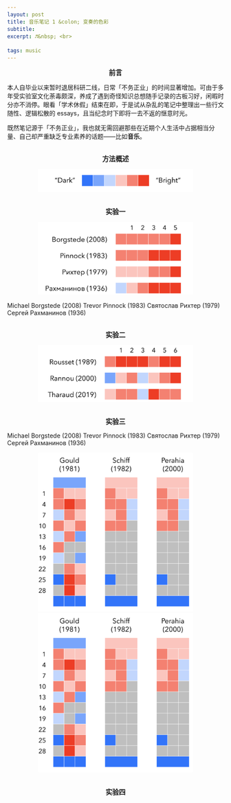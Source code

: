 ```yaml
---
layout: post
title: 音乐笔记 1 &colon; 变奏的色彩
subtitle: 
excerpt: ♬&nbsp; <br>

tags: music
---
```




<center> <span style="font-size:1.1em"><b> 前言 </b></span> </center>
<p style="margin-bottom:0.75em"> </p>

本人自毕业以来暂时退居科研二线，日常「不务正业」的时间显著增加。可由于多年受实验室文化荼毒颇深，养成了遇到奇怪知识总想随手记录的古板习好，闲暇时分亦不消停。眼看「学术休假」结束在即，于是试从杂乱的笔记中整理出一些行文随性、逻辑松散的 essays，且当纪念时下即将一去不返的惬意时光。

既然笔记源于「不务正业」，我也就无需回避那些在近期个人生活中占据相当分量、自己却严重缺乏专业素养的话题——比如**音乐**。

<br>


<center> <span style="font-size:1.1em"><b> 方法概述 </b></span> </center>
<p style="margin-bottom:0.75em"> </p>

<p style="text-align:center">
<img src="/assets/img/music-notes/variation-color/color-bar.png" width="360"></p>

<br>



<center> <span style="font-size:1.1em"><b> 实验一 </b></span> </center>
<p style="margin-bottom:0.75em"> </p>

<p style="text-align:center">
<img src="/assets/img/music-notes/variation-color/color-handel.png" width="360"></p>

Michael Borgstede (2008) Trevor Pinnock (1983) Святослав Рихтер (1979) Сергей Рахманинов (1936)

<br>


<center> <span style="font-size:1.1em"><b> 实验二 </b></span> </center>
<p style="margin-bottom:0.75em"> </p>

<p style="text-align:center">
<img src="/assets/img/music-notes/variation-color/color-rameau.png" width="360"></p>

<br>


<center> <span style="font-size:1.1em"><b> 实验三 </b></span> </center>
<p style="margin-bottom:0.75em"> </p>

Michael Borgstede (2008) Trevor Pinnock (1983) Святослав Рихтер (1979) Сергей Рахманинов (1936)

<p style="text-align:center">
<img src="/assets/img/music-notes/variation-color/color-goldberg.png" width="360">

<img src="/assets/img/music-notes/variation-color/color-goldberg.png" width="360">

</p>

<br>


<center> <span style="font-size:1.1em"><b> 实验四 </b></span> </center>
<p style="margin-bottom:0.75em"> </p>

<br>





